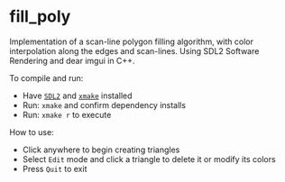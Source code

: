 # fill_poly
Implementation of a scan-line polygon filling algorithm, with color interpolation along the edges and scan-lines. Using SDL2 Software Rendering and dear imgui in C++. <br>

To compile and run:
- Have [`SDL2`](https://wiki.libsdl.org/SDL2/Installation) and [`xmake`](https://xmake.io)  installed
- Run: `xmake` and confirm dependency installs
- Run: `xmake r` to execute

How to use:
- Click anywhere to begin creating triangles
- Select `Edit` mode and click a triangle to delete it or modify its colors
- Press `Quit` to exit
